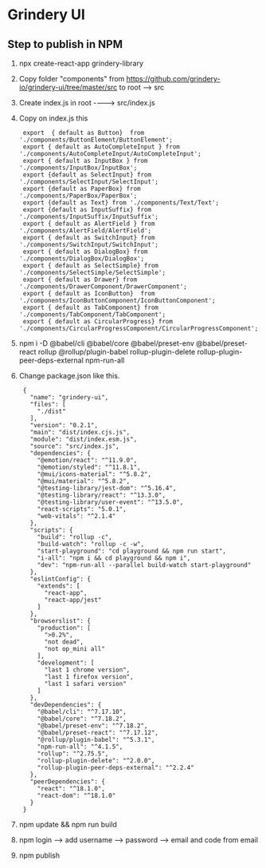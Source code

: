 # Grindery UI

## Step to publish in NPM

1) npx create-react-app grindery-library
2) Copy folder "components" from https://github.com/grindery-io/grindery-ui/tree/master/src to root --> src
3) Create index.js in root ----> src/index.js
4) Copy on index.js this

        export  { default as Button}  from './components/ButtonElement/ButtonElement';
        export { default as AutoCompleteInput } from './components/AutoCompleteInput/AutoCompleteInput';
        export { default as InputBox } from './components/InputBox/InputBox';
        export {default as SelectInput} from  './components/SelectInput/SelectInput';
        export {default as PaperBox} from './components/PaperBox/PaperBox';
        export {default as Text} from './components/Text/Text'; 
        export {default as InputSuffix} from './components/InputSuffix/InputSuffix';
        export { default as AlertField } from './components/AlertField/AlertField';
        export { default as SwitchInput} from './components/SwitchInput/SwitchInput';
        export { default as DialogBox} from './components/DialogBox/DialogBox';
        export { default as SelectSimple} from './components/SelectSimple/SelectSimple';
        export { default as Drawer} from './components/DrawerComponent/DrawerComponent';
        export { default as IconButton}  from './components/IconButtonComponent/IconButtonComponent';
        export { default as TabComponent} from './components/TabComponent/TabComponent';
        export { default as CircularProgress} from './components/CircularProgressComponent/CircularProgressComponent';

5) npm i -D @babel/cli @babel/core @babel/preset-env @babel/preset-react rollup @rollup/plugin-babel rollup-plugin-delete rollup-plugin-peer-deps-external npm-run-all

6) Change package.json like this.

        {
          "name": "grindery-ui",
          "files": [
            "./dist"
          ],
          "version": "0.2.1",
          "main": "dist/index.cjs.js",
          "module": "dist/index.esm.js",
          "source": "src/index.js",
          "dependencies": {
            "@emotion/react": "^11.9.0",
            "@emotion/styled": "^11.8.1",
            "@mui/icons-material": "^5.8.2",
            "@mui/material": "^5.8.2",
            "@testing-library/jest-dom": "^5.16.4",
            "@testing-library/react": "^13.3.0",
            "@testing-library/user-event": "^13.5.0",
            "react-scripts": "5.0.1",
            "web-vitals": "^2.1.4"
          },
          "scripts": {
            "build": "rollup -c",
            "build-watch": "rollup -c -w",
            "start-playground": "cd playground && npm run start",
            "i-all": "npm i && cd playground && npm i",
            "dev": "npm-run-all --parallel build-watch start-playground"
          },
          "eslintConfig": {
            "extends": [
              "react-app",
              "react-app/jest"
            ]
          },
          "browserslist": {
            "production": [
              ">0.2%",
              "not dead",
              "not op_mini all"
            ],
            "development": [
              "last 1 chrome version",
              "last 1 firefox version",
              "last 1 safari version"
            ]
          },
          "devDependencies": {
            "@babel/cli": "^7.17.10",
            "@babel/core": "^7.18.2",
            "@babel/preset-env": "^7.18.2",
            "@babel/preset-react": "^7.17.12",
            "@rollup/plugin-babel": "^5.3.1",
            "npm-run-all": "^4.1.5",
            "rollup": "^2.75.5",
            "rollup-plugin-delete": "^2.0.0",
            "rollup-plugin-peer-deps-external": "^2.2.4"
          },
          "peerDependencies": {
            "react": "^18.1.0",
            "react-dom": "^18.1.0"
          }
        }

7) npm update && npm run build

8) npm login --> add username --> password --> email and code from email

9) npm publish

